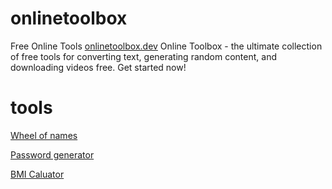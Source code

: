 # onlinetoolbox
Free Online Tools [onlinetoolbox.dev](onlinetoolbox.dev)
Online Toolbox - the ultimate collection of free tools for converting text, generating random content, and downloading videos free. Get started now!

# tools
[Wheel of names](https://www.onlinetoolbox.dev/wheel-of-names)

[Password generator](https://www.onlinetoolbox.dev/password-generator)

[BMI Caluator](https://www.onlinetoolbox.dev/bmi-calculator)
